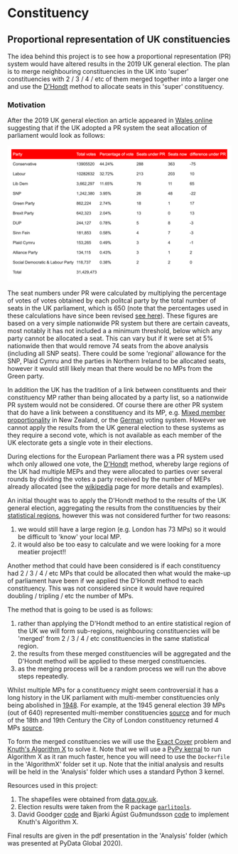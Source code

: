 # Constituency

## Proportional representation of UK constituencies

The idea behind this project is to see how a proportional representation (PR) system would have altered results in the 2019 UK general election. The plan is to merge neighbouring constituencies in the UK into 'super' constituencies with 2 / 3 / 4 / etc of them merged together into a larger one and use the [D'Hondt](https://en.wikipedia.org/wiki/D%27Hondt_method) method to allocate seats in this 'super' constituency.

### Motivation
After the 2019 UK general election an article appeared in [Wales online](https://www.walesonline.co.uk/news/politics/proportional-representation-general-election-votes-17414366?_ga=2.214928336.650232768.1586343291-62203819.1586343291) suggesting that if the UK adopted a PR system the seat allocation of parliament would look as follows:

![Seat numbers of FPTP against PR](seat_allocation.png)

The seat numbers under PR were calculated by multiplying the percentage of votes of votes obtained by each politcal party by the total number of seats in the UK parliament, which is 650 (note that the percentages used in these calculations have since been revised 
[see here](https://en.wikipedia.org/wiki/2019_United_Kingdom_general_election)). These figures are based on a very simple nationwide PR system but there are certain caveats, most notably it has not included a  a minimum threshold, below which any party cannot be allocated a seat. This can vary but if it were set at 5% nationwide then that would remove 74 seats from the above analysis (including all SNP seats). There could be some 'regional' allowance for the SNP, Plaid Cymru and the parties in Northern Ireland to be allocated seats, however it would still likely mean that there would be no MPs from the Green party.

In addition the UK has the tradition of a link between constituents and their constituency MP rather than being allocated by a party list, so a nationwide PR system would not be considered. Of course there are other PR system that do have a link between a constituency and its MP, e.g. [Mixed member proportionality](https://en.wikipedia.org/wiki/Electoral_system_of_New_Zealand#MMP_in_New_Zealand) in New Zealand, or the [German](https://en.wikipedia.org/wiki/Electoral_system_of_Germany) voting system. However we cannot apply the results from the UK general election to these systems as they require a second vote, which is not available as each member of the UK electorate gets a single vote in their elections.

During elections for the European Parliament there was a PR system used whch only allowed one vote, the [D'Hondt](https://en.wikipedia.org/wiki/D%27Hondt_method) method, whereby large regions of the UK had multiple MEPs and they were allocated to parties over several rounds by dividing the votes a party received by the number of MEPs already allocated (see the [wikipedia](https://en.wikipedia.org/wiki/D%27Hondt_method) page for more details and examples).

An initial thought was to apply the D'Hondt method to the results of the UK general election, aggregating the results from the constituencies by their [statistical regions](https://en.wikipedia.org/wiki/NUTS_statistical_regions_of_the_United_Kingdom), however this was not considered further for two reasons:
1. we would still have a large region (e.g. London has 73 MPs) so it would be difficult to 'know' your local MP.
1. it would also be too easy to calculate and we were looking for a more meatier project!!

Another method that could have been considered is if each constituency had 2 / 3 / 4 / etc MPs that could be allocated then what would the make-up of parliament have been if we applied the D'Hondt method to each constituency. This was not considered since it would have required doubling / tripling / etc the number of MPs.

The method that is going to be used is as follows:
1. rather than applying the D'Hondt method to an entire statistical region of the UK we will form sub-regions, neighbouring constituencies will be 'merged' from 2 / 3 / 4 / etc constituencies in the same statistical region.
1. the results from these merged constituencies will be aggregated and the D'Hondt method will be applied to these merged constituencies.
1. as the merging process will be a random process we will run the above steps repeatedly.

Whilst multiple MPs for a constituency might seem controversial it has a long history in the UK parliament with multi-member constituencies only being abolished in [1948](https://en.wikipedia.org/wiki/Multi-member_constituencies_in_the_Parliament_of_the_United_Kingdom). For example, at the 1945 general election 39 MPs (out of 640) represented multi-member constituencies [source](https://en.wikipedia.org/wiki/List_of_MPs_elected_in_the_1945_United_Kingdom_general_election) and for much of the 18th and 19th Century the City of London constituency returned 4 MPs [source](https://en.wikipedia.org/wiki/City_of_London_(UK_Parliament_constituency)).

To form the merged constituencies we will use the [Exact Cover](https://en.wikipedia.org/wiki/Exact_cover) problem and [Knuth's Algorithm X](https://en.wikipedia.org/wiki/Knuth%27s_Algorithm_X) to solve it. Note that we will use a [PyPy kernal](https://en.wikipedia.org/wiki/PyPy) to run Algorithm X as it ran much faster, hence you will need to use the `Dockerfile` in the 'AlgorithmX' folder set it up. Note that the initial analysis and results will be held in the 'Analysis' folder which uses a standard Python 3 kernel. 

Resources used in this project:
1. The shapefiles were obtained from [data.gov.uk](https://data.gov.uk/dataset/09762279-a9cf-49ce-b035-809c91ba4214/westminster-parliamentary-constituencies-december-2017-uk-bfc).
1. Election results were taken from the R package [`parlitools`](https://github.com/evanodell/parlitools).
1. David Goodger [code](http://puzzler.sourceforge.net/puzzler/exact_cover_dlx.py) and Bjarki Ágúst Guðmundsson [code](https://github.com/SuprDewd/algorithm_x_python) to implement Knuth's Algorithm X.

Final results are given in the pdf presentation in the 'Analysis' folder (which was presented at PyData Global 2020).
